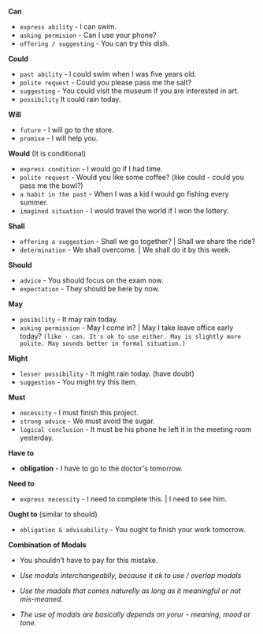 **Can** 
- `express ability` - I can swim.
- `asking permision` - Can I use your phone?
- `offering / suggesting` - You can try this dish.

**Could** 
- `past ability` - I could swim when I was five years old.
- `polite request` - Could you please pass me the salt?
- `suggesting` - You could visit the museum if you are interested in art.
- `possibility` It could rain today.
        
**Will**
- `future` - I will go to the store.
- `promise` - I will help you.

**Would** (It is conditional)
- `express condition` - I would go if I had time.
- `polite request` - Would you like some coffee? (like could - could you pass me the bowl?)
- `a habit in the past` - When I was a kid I would go fishing every summer.
- `imagined situation` - I would travel the world if I won the lottery.

**Shall**
- `offering a suggestion` - Shall we go together? | Shall we share the ride?
- `determination` - We shall overcome. | We shall do it by this week.

**Should**
- `advice` - You should focus on the exam now.
- `expectation` - They should be here by now.

**May**
- `posibility` - It may rain today.
- `asking permission` - May I come in? | May I take leave office early today? `(like - can. It's ok to use either. May is slightly more polite. May sounds better in formal situation.)`

**Might**
- `lesser possibility` - It might rain today. (have doubt)
- `suggestion` - You might try this item.

**Must**
- `necessity` - I must finish this project.
- `strong advice` - We must avoid the sugar.
- `logical conclusion` - It must be his phone he left it in the meeting room yesterday.

**Have to**
- **obligation** - I have to go to the doctor's tomorrow.

**Need to**
- `express necessity` - I need to complete this. | I need to see him.

**Ought to** (similar to should)
- `obligation & advisability` - You ought to finish your work tomorrow.

**Combination of Modals**
- You shouldn't have to pay for this mistake.


- *Use modals interchangeablly, because it ok to use / overlap modals*
- *Use the madals that comes naturelly as long as it meaningful or not mis-meaned.*
- *The use of modals are basically depends on yorur - meaning, mood or tone.*